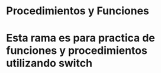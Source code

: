 # Procedimientos y Funciones
# Esta rama es para practica de funciones y procedimientos utilizando switch
